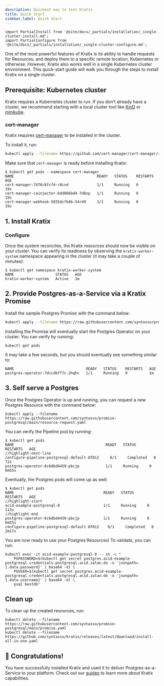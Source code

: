 ```yaml
---
description: Quickest way to test Kratix
title: Quick Start
sidebar_label: Quick Start
---
```


```mdx-code-block
import PartialInstall from '@site/docs/_partials/installation/_single-cluster-install.md';
import PartialConfigure from '@site/docs/_partials/installation/_single-cluster-configure.md';
```

One of the most powerful features of Kratix is its ability to handle requests for
Resources, and deploy them to a specific remote location, Kubernetes or otherwise. However, Kratix also works well
in a single Kubernetes cluster environment. This quick-start guide will walk you through the steps to
install Kratix on a single cluster.

## Prerequisite: Kubernetes cluster

Kratix requires a Kubernetes cluster to run. If you don't already have a cluster, we
recommend starting with a local cluster tool like
[KinD](https://kind.sigs.k8s.io/docs/user/quick-start/) or
[minikube](https://minikube.sigs.k8s.io/docs/start/).

### cert-manager

Kratix requires [cert-manager](https://cert-manager.io/) to be installed in the
cluster.

To install it, run:

```bash
kubectl apply --filename https://github.com/cert-manager/cert-manager/releases/download/v1.12.0/cert-manager.yaml
```

Make sure that `cert-manager` is ready before installing Kratix:

```shell-session
$ kubectl get pods --namespace cert-manager
NAME                                      READY   STATUS    RESTARTS   AGE
cert-manager-7476c8fcf4-r8cnd             1/1     Running   0          19s
cert-manager-cainjector-bdd866bd4-7d8zp   1/1     Running   0          19s
cert-manager-webhook-5655dcfb4b-54r49     1/1     Running   0          19s
```

## 1. Install Kratix

<PartialInstall />

### Configure

<PartialConfigure />

Once the system reconciles, the Kratix resources should now be visible on your
cluster. You can verify its readiness by observing the `kratix-worker-system` namespace
appearing in the cluster (it may take a couple of minutes):

```shell-session
$ kubectl get namespace kratix-worker-system
NAME                   STATUS   AGE
kratix-worker-system   Active   1m
```

## 2. Provide Postgres-as-a-Service via a Kratix Promise

Install the sample Postgres Promise with the command below:

```bash
kubectl apply --filename https://raw.githubusercontent.com/syntasso/promise-postgresql/main/promise.yaml
```

Installing the Promise will eventually start the Postgres Operator on your cluster. You
can verify by running:

```console
kubectl get pods
```

It may take a few seconds, but you should eventually see something similar to:
```console
NAME                                 READY   STATUS    RESTARTS   AGE
postgres-operator-7dccdbff7c-2hqhc   1/1     Running   0          1m
```

## 3. Self serve a Postgres

Once the Postgres Operator is up and running, you can request a new Postgres Resource with
the command below:

```console
kubectl apply --filename https://raw.githubusercontent.com/syntasso/promise-postgresql/main/resource-request.yaml
```

You can verify the Pipeline pod by running:

<!-- TODO: Verify pipeline pod name -->

```shell-session
$ kubectl get pods
NAME                                          READY   STATUS      RESTARTS   AGE
//highlight-next-line
configure-pipeline-postgresql-default-8f012     0/1     Completed   0          72s
postgres-operator-6c6dbd4459-pbcjp            1/1     Running     0          6m55s
```

Eventually, the Postgres pods will come up as well:

```shell-session
$ kubectl get pods
NAME                                         READY   STATUS      RESTARTS   AGE
//highlight-start
acid-example-postgresql-0                    1/1     Running     0          113s
//highlight-end
postgres-operator-6c6dbd4459-pbcjp           1/1     Running     0          6m55s
configure-pipeline-postgresql-default-8f012    0/1     Completed   0          2m17s
```


You are now ready to use your Postgres Resources! To validate, you can run:

```
kubectl exec -it acid-example-postgresql-0 -- sh -c "
    PGPASSWORD=$(kubectl get secret postgres.acid-example-postgresql.credentials.postgresql.acid.zalan.do -o 'jsonpath={.data.password}' | base64 -d) \
    PGUSER=$(kubectl get secret postgres.acid-example-postgresql.credentials.postgresql.acid.zalan.do -o 'jsonpath={.data.username}' | base64 -d) \
    psql bestdb"
```

## Clean up

To clean up the created resources, run:

```console
kubectl delete --filename https://raw.githubusercontent.com/syntasso/promise-postgresql/main/promise.yaml
kubectl delete --filename https://github.com/syntasso/kratix/releases/latest/download/install-all-in-one.yaml
```

## 🎉 Congratulations!

You have successfully installed Kratix and used it to deliver Postgres-as-a-Service to
your platform. Check out our [guides](/docs/category/guides) to learn more about Kratix
capabilities.

